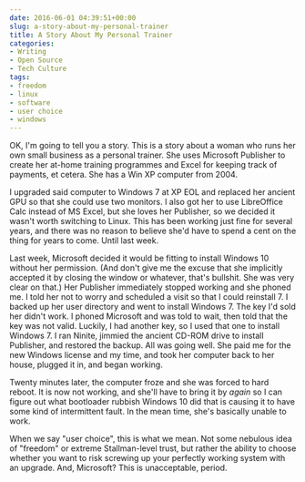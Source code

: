 ```yaml
---
date: 2016-06-01 04:39:51+00:00
slug: a-story-about-my-personal-trainer
title: A Story About My Personal Trainer
categories:
- Writing
- Open Source
- Tech Culture
tags:
- freedom
- linux
- software
- user choice
- windows
---
```


OK, I'm going to tell you a story.
This is a story about a woman who runs her own small business as a personal trainer. She uses Microsoft Publisher to create her at-home training programmes and Excel for keeping track of payments, et cetera. She has a Win XP computer from 2004.

I upgraded said computer to Windows 7 at XP EOL and replaced her ancient GPU so that she could use two monitors. I also got her to use LibreOffice Calc instead of MS Excel, but she loves her Publisher, so we decided it wasn't worth switching to Linux. This has been working just fine for several years, and there was no reason to believe she'd have to spend a cent on the thing for years to come. Until last week.

Last week, Microsoft decided it would be fitting to install Windows 10 without her permission. (And don't give me the excuse that she implicitly accepted it by closing the window or whatever, that's bullshit. She was very clear on that.) Her Publisher immediately stopped working and she phoned me. I told her not to worry and scheduled a visit so that I could reinstall 7. I backed up her user directory and went to install Windows 7. The key I'd sold her didn't work. I phoned Microsoft and was told to wait, then told that the key was not valid. Luckily, I had another key, so I used that one to install Windows 7. I ran Ninite, jimmied the ancient CD-ROM drive to install Publisher, and restored the backup. All was going well. She paid me for the new Windows license and my time, and took her computer back to her house, plugged it in, and began working.

Twenty minutes later, the computer froze and she was forced to hard reboot. It is now not working, and she'll have to bring it by _again_ so I can figure out what bootloader rubbish Windows 10 did that is causing it to have some kind of intermittent fault. In the mean time, she's basically unable to work.

When we say "user choice", this is what we mean. Not some nebulous idea of "freedom" or extreme Stallman-level trust, but rather the ability to choose whether you want to risk screwing up your perfectly working system with an upgrade. And, Microsoft? This is unacceptable, period.

